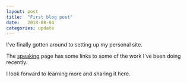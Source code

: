 ```yaml
---
layout: post
title:  "First blog post"
date:   2018-08-04
categories: update
---
```


I've finally gotten around to setting up my personal site.

The [speaking](/speaking) page has some links to some of the work I've been doing recently.

I look forward to learning more and sharing it here.
